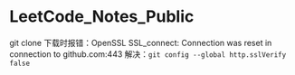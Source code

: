 # LeetCode_Notes_Public

git clone 下载时报错：OpenSSL SSL_connect: Connection was reset in connection to github.com:443
解决：`git config --global http.sslVerify false`

